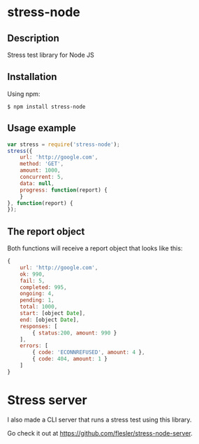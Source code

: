 stress-node
===========

## Description

Stress test library for Node JS

## Installation

Using npm:

	$ npm install stress-node

## Usage example

```js
var stress = require('stress-node');
stress({
	url: 'http://google.com',
	method: 'GET',
	amount: 1000,
	concurrent: 5,
	data: null,
	progress: function(report) {
	}
}, function(report) {
});
```

## The report object

Both functions will receive a report object that looks like this:

```js
{ 
	url: 'http://google.com',
	ok: 990,
	fail: 5,
	completed: 995,
	ongoing: 4,
	pending: 1,
	total: 1000,
	start: [object Date],
	end: [object Date],
	responses: [
		{ status:200, amount: 990 }
	],
	errors: [ 
		{ code: 'ECONNREFUSED', amount: 4 },
		{ code: 404, amount: 1 }
	]
}
```

# Stress server

I also made a CLI server that runs a stress test using this library.

Go check it out at https://github.com/flesler/stress-node-server.